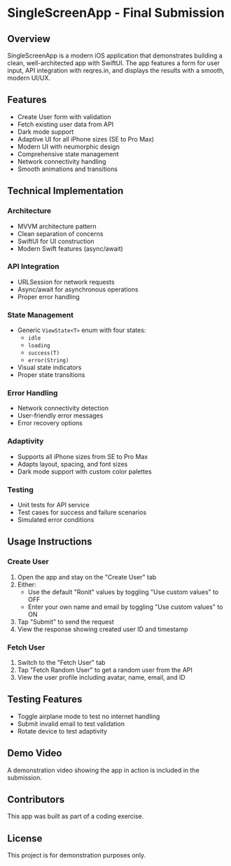 # SingleScreenApp - Final Submission

## Overview
SingleScreenApp is a modern iOS application that demonstrates building a clean, well-architected app with SwiftUI. The app features a form for user input, API integration with reqres.in, and displays the results with a smooth, modern UI/UX.

## Features
- Create User form with validation
- Fetch existing user data from API
- Dark mode support
- Adaptive UI for all iPhone sizes (SE to Pro Max)
- Modern UI with neumorphic design
- Comprehensive state management
- Network connectivity handling
- Smooth animations and transitions

## Technical Implementation

### Architecture
- MVVM architecture pattern
- Clean separation of concerns
- SwiftUI for UI construction
- Modern Swift features (async/await)

### API Integration
- URLSession for network requests
- Async/await for asynchronous operations
- Proper error handling

### State Management
- Generic `ViewState<T>` enum with four states:
  - `idle`
  - `loading`
  - `success(T)`
  - `error(String)`
- Visual state indicators
- Proper state transitions

### Error Handling
- Network connectivity detection
- User-friendly error messages
- Error recovery options

### Adaptivity
- Supports all iPhone sizes from SE to Pro Max
- Adapts layout, spacing, and font sizes
- Dark mode support with custom color palettes

### Testing
- Unit tests for API service
- Test cases for success and failure scenarios
- Simulated error conditions

## Usage Instructions

### Create User
1. Open the app and stay on the "Create User" tab
2. Either:
   - Use the default "Ronit" values by toggling "Use custom values" to OFF
   - Enter your own name and email by toggling "Use custom values" to ON
3. Tap "Submit" to send the request
4. View the response showing created user ID and timestamp

### Fetch User
1. Switch to the "Fetch User" tab
2. Tap "Fetch Random User" to get a random user from the API
3. View the user profile including avatar, name, email, and ID

## Testing Features
- Toggle airplane mode to test no internet handling
- Submit invalid email to test validation
- Rotate device to test adaptivity

## Demo Video
A demonstration video showing the app in action is included in the submission.

## Contributors
This app was built as part of a coding exercise.

## License
This project is for demonstration purposes only. 